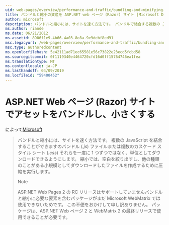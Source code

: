 ```yaml
---
uid: web-pages/overview/performance-and-traffic/bundling-and-minifying-assets-in-an-aspnet-web-pages-razor-site
title: バンドルと縮小の資産を ASP.NET web ページ (Razor) サイト |Microsoft Docs
author: microsoft
description: バンドルと縮小には、サイトを速く方法です。 バンドルで結合する複数の JavaScript (.js) ファイルまたは複数のスタイル シート (.
ms.author: riande
ms.date: 06/21/2012
ms.assetid: 8906f1e9-4b66-4a03-8e8a-9e9debf8ed91
msc.legacyurl: /web-pages/overview/performance-and-traffic/bundling-and-minifying-assets-in-an-aspnet-web-pages-razor-site
msc.type: authoredcontent
ms.openlocfilehash: 5e42111ad71ec65581e56c73822e23ecd5fcbd58
ms.sourcegitcommit: 0f1119340e4464720cfd16d0ff15764746ea1fea
ms.translationtype: MT
ms.contentlocale: ja-JP
ms.lasthandoff: 04/09/2019
ms.locfileid: "59400452"
---
```

# <a name="bundling-and-minifying-assets-in-an-aspnet-web-pages-razor-site"></a>ASP.NET Web ページ (Razor) サイトでアセットをバンドルし、小さくする

によって[Microsoft](https://github.com/microsoft)

> バンドルと縮小には、サイトを速く方法です。 複数の JavaScript を結合することができますのバンドル (*.js*) ファイルまたは複数のカスケード スタイル シート (*.css*) それらを一度に 1 つずつではなく、単位としてダウンロードできるようにします。 縮小では、空白を絞り出すし、他の種類のことがある小規模としてダウンロードしたファイルを作成するために圧縮を実行します。
> 
> > [!NOTE]
> > ASP.NET Web Pages 2 の RC リリースはサポートしていませんバンドルと縮小に必要な要素を含むパッケージがまだ Microsoft WebMatrix では使用できないためです。 この不便をおかけして申し訳ありません。 パッケージは、ASP.NET Web ページ 2 と WebMatrix 2 の最終リリースで使用できることが必要です。

